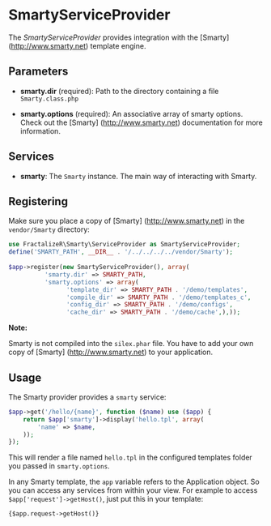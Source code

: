 SmartyServiceProvider
===================

The *SmartyServiceProvider* provides integration with the [Smarty] (http://www.smarty.net) template engine.

Parameters
----------

* **smarty.dir** (required): Path to the directory containing a file ``Smarty.class.php``

* **smarty.options** (required): An associative array of smarty
  options. Check out the [Smarty] (http://www.smarty.net) documentation for more information.

Services
--------

* **smarty**: The ``Smarty`` instance. The main way of interacting with Smarty.

Registering
-----------

Make sure you place a copy of [Smarty] (http://www.smarty.net) in the ``vendor/Smarty`` directory:

```php
use FractalizeR\Smarty\ServiceProvider as SmartyServiceProvider;
define('SMARTY_PATH', __DIR__ . '/../../../../vendor/Smarty');
        
$app->register(new SmartyServiceProvider(), array(
          'smarty.dir' => SMARTY_PATH,
          'smarty.options' => array(
                'template_dir' => SMARTY_PATH . '/demo/templates',
                'compile_dir' => SMARTY_PATH . '/demo/templates_c',
                'config_dir' => SMARTY_PATH . '/demo/configs',
                'cache_dir' => SMARTY_PATH . '/demo/cache',),));
```

**Note:**

Smarty is not compiled into the ``silex.phar`` file.
You have to add your own copy of [Smarty] (http://www.smarty.net) to your application.

Usage
-----

The Smarty provider provides a ``smarty`` service:

```php
$app->get('/hello/{name}', function ($name) use ($app) {
    return $app['smarty']->display('hello.tpl', array(
        'name' => $name,
    ));
});
```

This will render a file named ``hello.tpl`` in the configured templates folder you passed in ``smarty.options``.

In any Smarty template, the ``app`` variable refers to the Application object.
So you can access any services from within your view. For example to access
``$app['request']->getHost()``, just put this in your template:

```
{$app.request->getHost()}
```
